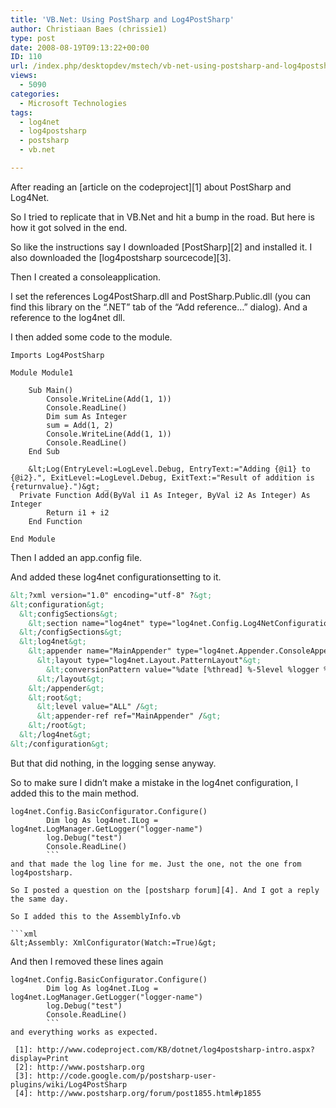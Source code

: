```yaml
---
title: 'VB.Net: Using PostSharp and Log4PostSharp'
author: Christiaan Baes (chrissie1)
type: post
date: 2008-08-19T09:13:22+00:00
ID: 110
url: /index.php/desktopdev/mstech/vb-net-using-postsharp-and-log4postsharp/
views:
  - 5090
categories:
  - Microsoft Technologies
tags:
  - log4net
  - log4postsharp
  - postsharp
  - vb.net

---
```

After reading an [article on the codeproject][1] about PostSharp and Log4Net.

So I tried to replicate that in VB.Net and hit a bump in the road. But here is how it got solved in the end.

So like the instructions say I downloaded [PostSharp][2] and installed it. I also downloaded the [log4postsharp sourcecode][3].

Then I created a consoleapplication.
  
I set the references Log4PostSharp.dll and PostSharp.Public.dll (you can find this library on the &#8220;.NET&#8221; tab of the &#8220;Add reference&#8230;&#8221; dialog). And a reference to the log4net dll.

I then added some code to the module.

```vbnet
Imports Log4PostSharp

Module Module1

    Sub Main()
        Console.WriteLine(Add(1, 1))
        Console.ReadLine()
        Dim sum As Integer
        sum = Add(1, 2)
        Console.WriteLine(Add(1, 1))
        Console.ReadLine()
    End Sub

    &lt;Log(EntryLevel:=LogLevel.Debug, EntryText:="Adding {@i1} to {@i2}.", ExitLevel:=LogLevel.Debug, ExitText:="Result of addition is {returnvalue}.")&gt; _
  Private Function Add(ByVal i1 As Integer, ByVal i2 As Integer) As Integer
        Return i1 + i2
    End Function

End Module
```
Then I added an app.config file.
  
And added these log4net configurationsetting to it.

```xml
&lt;?xml version="1.0" encoding="utf-8" ?&gt;
&lt;configuration&gt;
  &lt;configSections&gt;
    &lt;section name="log4net" type="log4net.Config.Log4NetConfigurationSectionHandler, log4net" /&gt;
  &lt;/configSections&gt;
  &lt;log4net&gt;
    &lt;appender name="MainAppender" type="log4net.Appender.ConsoleAppender"&gt;
      &lt;layout type="log4net.Layout.PatternLayout"&gt;
        &lt;conversionPattern value="%date [%thread] %-5level %logger %ndc - %message%newline" /&gt;
      &lt;/layout&gt;
    &lt;/appender&gt;
    &lt;root&gt;
      &lt;level value="ALL" /&gt;
      &lt;appender-ref ref="MainAppender" /&gt;
    &lt;/root&gt;
  &lt;/log4net&gt;
&lt;/configuration&gt;
```
But that did nothing, in the logging sense anyway. 

So to make sure I didn&#8217;t make a mistake in the log4net configuration, I added this to the main method.

```vbnet
log4net.Config.BasicConfigurator.Configure()
        Dim log As log4net.ILog = log4net.LogManager.GetLogger("logger-name")
        log.Debug("test")
        Console.ReadLine()
        ```
and that made the log line for me. Just the one, not the one from log4postsharp.

So I posted a question on the [postsharp forum][4]. And I got a reply the same day.

So I added this to the AssemblyInfo.vb

```xml
&lt;Assembly: XmlConfigurator(Watch:=True)&gt; 
```
And then I removed these lines again

```vbnet
log4net.Config.BasicConfigurator.Configure()
        Dim log As log4net.ILog = log4net.LogManager.GetLogger("logger-name")
        log.Debug("test")
        Console.ReadLine()
        ```
and everything works as expected.

 [1]: http://www.codeproject.com/KB/dotnet/log4postsharp-intro.aspx?display=Print
 [2]: http://www.postsharp.org
 [3]: http://code.google.com/p/postsharp-user-plugins/wiki/Log4PostSharp
 [4]: http://www.postsharp.org/forum/post1855.html#p1855